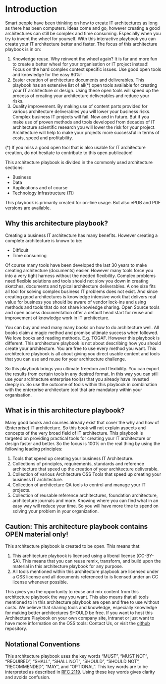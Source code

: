 # Introduction

Smart people have been thinking on how to create IT architectures as long as there has been computers. Ideas come and go, however creating a good architectures can still be complex and time consuming. Especially when you try to invent the wheel for yourself. With this interactive playbook you can create your IT architecture better and faster. The focus of this architecture playbook is in on:

1.    Knowledge reuse. Why reinvent the wheel again? It is far and more fun to create a better wheel for your organisation or IT project instead! Focus on the hard complex context specific issues. Use good open tools and knowledge for the easy 80%!
2.    Easier creation of architecture documents and deliverables. This playbook has an extensive list of all(*) open tools available for creating your IT architecture or design. Using these open tools will speed up the process of creating your architecture deliverables and reduce your risks.
3.   Quality improvement. By making use of content parts provided for various architecture deliverables you will lower your business risks. Complex business IT projects will fail. Now and in future. But if you make use of proven methods and tools developed from decades of IT architecture scientific research you will lower the risk for your project. Architecture will help to make your projects more successful in terms of costs, speed and profitability.

(*) If you miss a good open tool that is also usable for IT architecture creation, do not hesitate to contribute to this open publication!

This architecture playbook is divided in the commonly used architecture sections:

*    Business
*    Data
*    Applications and of course
*    Technology Infrastructure (TI)

This playbook is primarily created for on-line usage. But also ePUB and PDF versions are available.

## Why this architecture playbook?

Creating a business IT architecture has many benefits. However creating a complete architecture is known to be:

*    Difficult
*    Time consuming

Of course many tools have been developed the last 30 years to make creating architecture (documents) easier. However many tools force you into a very tight harness without the needed flexibility. Complex problems need flexible solutions and tools should not slow you down in creating sketches, documents and typical architecture deliverables. A one size fits all tool for solving complex business IT problems does not exist. And since creating good architectures is knowledge intensive work that delivers real value for business you should be aware of vendor lock-ins and using methods and tools that do not share knowledge sharing. Open Source tools and open access documentation offer a default head start for reuse and improvement of knowledge work in IT architecture.

You can buy and read many many books on how to do architecture well. All books claim a magic method and promise ultimate success when followed. We love books and reading methods. E.g. TOGAF.  However this playbook is different. This architecture playbook is not about describing how you should create your architecture. You are free to use every method you want. This architecture playbook is all about giving you direct usable content and tools that you can use and reuse for your architecture challenge.

So this playbook brings you ultimate freedom and flexibility. You can export the results from certain tools in any desired format. In this way you can still use your architecture enterprise tool(s) that you already have invested deeply in. So use the outcome of tools within this playbook in combination with the enterprise architecture tool that are mandatory within your organisation.

## What is in this architecture playbook?

Many good books and courses already exist that cover the why and how of (Enterprise) IT architecture. So this book will not explain aspects and concepts of the very broad field of IT architecture. This playbook is targeted on providing practical tools for creating your IT architecture or design faster and better. So the focus is 100% on the real thing by using the following leading principles:

1.    Tools that speed up creating your business IT Architecture.
2.    Collections of principles, requirements, standards and reference architecture that speed up the creation of your architecture deliverable.
3.    Collection of various Architecture OSS Tools that speed up creating your business IT architecture.
4.    Collection of architecture QA  tools to control and manage your IT projects.
5.    Collection of reusable reference architectures, foundation architecture, architecture journals and more. Knowing where you can find what in an easy way will reduce your time. So you will have more time to spend on solving your problem in your organization.

## Caution: This architecture playbook contains **OPEN material** only!

This architecture playbook is created to be open. This means that:

1.    This architecture playbook is licensed using a liberal license (CC-BY-SA). This means that you can reuse remix, transform, and build upon the material in this architecture playbook for any purpose.
2.    All tools mentioned within this architecture playbook are licensed under a OSS license and all documents referenced to is licensed under an CC license whenever possible.

This gives you the opportunity to reuse and mix content from this architecture playbook the way you want. This also means that all tools mentioned to in this architecture playbook are open and free to use without costs. We believe that sharing tools and knowledge, especially knowledge for making better architectures SHOULD be free. If you want to host this Architecture Playbook on your own company site, Intranet or just want to have more information on the OSS tools: Contact Us, or visit the [github](https://github.com/nocomplexity/ArchitecturePlaybook) repository.


## Notational Conventions

This architecture playbook uses the key words “MUST”, “MUST NOT”, “REQUIRED”, “SHALL”, “SHALL NOT”, “SHOULD”, “SHOULD NOT”, “RECOMMENDED”, “MAY”, and “OPTIONAL”. This key words are to be interpreted as described in [RFC 2119](https://tools.ietf.org/html/rfc2119). Using these key words gives clarity and avoids confusion.
